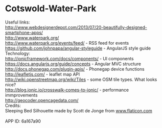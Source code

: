 # Cotswold-Water-Park
Useful links: </br>
http://www.webdesignerdepot.com/2013/07/20-beautifully-designed-smartphone-apps/ </br>
http://www.waterpark.org/ </br>
http://www.waterpark.org/events/feed/   - RSS feed for events </br>
https://github.com/johnpapa/angular-styleguide - AngularJS style guide </br>
Technology:</br>
http://ionicframework.com/docs/components/ - UI components </br>
https://docs.angularjs.org/guide/concepts - Angular MVC structure </br>
http://docs.phonegap.com/plugin-apis/ - Phonegap device functions </br>
http://leafletjs.com/  - leaflet map API </br>
http://wiki.openstreetmap.org/wiki/Tiles -  some OSM tile types.  What looks nice? </br>
http://blog.ionic.io/crosswalk-comes-to-ionic/ - performance immprovements </br>
http://geocoder.opencagedata.com/ </br>
Credits: </br>
Sleeping Bed Silhouette made by Scott de Jonge from www.flaticon.com </br>
</br>
APP ID: 6a167a90
